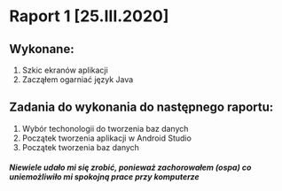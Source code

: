 # Raport 1 [25.III.2020]
## Wykonane:
1. Szkic ekranów aplikacji 
2. Zacząłem ogarniać język Java

## Zadania do wykonania do następnego raportu:
1. Wybór techonologii do tworzenia baz danych
2. Początek tworzenia aplikacji w Android Studio
3. Początek tworzenia baz danych


##### Niewiele udało mi się zrobić, ponieważ zachorowałem (ospa) co uniemożliwiło mi spokojną prace przy komputerze
